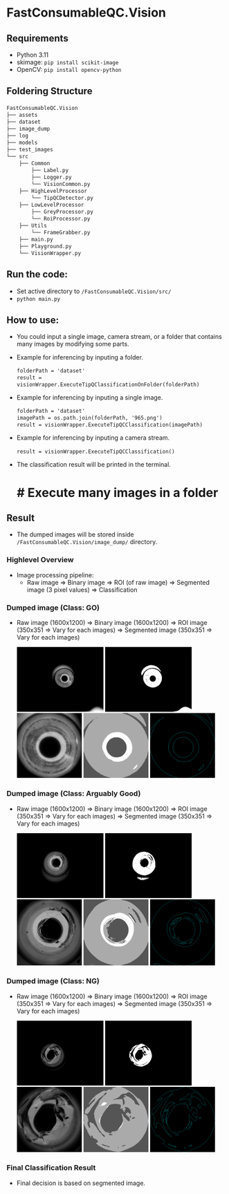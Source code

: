 # FastConsumableQC.Vision

## Requirements
- Python 3.11
- skimage: `pip install scikit-image`
- OpenCV: `pip install opencv-python`

## Foldering Structure
```
FastConsumableQC.Vision
├── assets
├── dataset
├── image_dump
├── log
├── models
├── test_images
└── src
    ├── Common
        ├── Label.py
        ├── Logger.py
        └── VisionCommon.py
    ├── HighLevelProcessor
        └── TipQCDetector.py
    ├── LowLevelProcessor
        ├── GreyProcessor.py
        └── RoiProcessor.py
    ├── Utils
        └── FrameGrabber.py
    ├── main.py
    ├── Playground.py
    └── VisionWrapper.py 
```

## Run the code:
- Set active directory to `/FastConsumableQC.Vision/src/`
- `python main.py`

## How to use:
- You could input a single image, camera stream, or a folder that contains many images by modifying some parts.
- Example for inferencing by inputing a folder.
    ```
    folderPath = 'dataset'
    result = visionWrapper.ExecuteTipQClassificationOnFolder(folderPath)
    ```
- Example for inferencing by inputing a single image.
    ```
    folderPath = 'dataset'
    imagePath = os.path.join(folderPath, '965.png')
    result = visionWrapper.ExecuteTipQCClassification(imagePath)
    ```
- Example for inferencing by inputing a camera stream.

    ```result = visionWrapper.ExecuteTipQCClassification()```
- The classification result will be printed in the terminal.
  
    
    # # Execute many images in a folder
    

## Result
- The dumped images will be stored inside `/FastConsumableQC.Vision/image_dump/` directory.

### Highlevel Overview
- Image processing pipeline:
    - Raw image => Binary image => ROI (of raw image) => Segmented image (3 pixel values) => Classification

### Dumped image (Class: GO)
- Raw image (1600x1200) => Binary image (1600x1200) => ROI image (350x351 => Vary for each images) => Segmented image (350x351 => Vary for each images)

  <img src="assets/965.png" alt="Raw image" width="200" /> <img src="assets/965_bin.png" alt="Raw image" width="200" /> <img src="assets/965_bin_ROI.png" alt="Raw image" width="150" /> <img src="assets/965_bin_ROI_segmented.png" alt="Raw image" width="150" /> <img src="assets/965_bin_ROI_segmented_boundary.png" alt="Raw image" width="150" />

### Dumped image (Class: Arguably Good)
- Raw image (1600x1200) => Binary image (1600x1200) => ROI image (350x351 => Vary for each images) => Segmented image (350x351 => Vary for each images)

  <img src="assets/6812.png" alt="Raw image" width="200" /> <img src="assets/6812_bin.png" alt="Raw image" width="200" /> <img src="assets/6812_bin_ROI.png" alt="Raw image" width="150" /> <img src="assets/6812_bin_ROI_segmented.png" alt="Raw image" width="150" /> <img src="assets/6812_bin_ROI_segmented_boundary.png" alt="Raw image" width="150" />

### Dumped image (Class: NG)
- Raw image (1600x1200) => Binary image (1600x1200) => ROI image (350x351 => Vary for each images) => Segmented image (350x351 => Vary for each images)

  <img src="assets/6573.png" alt="Raw image" width="200" /> <img src="assets/6573_bin.png" alt="Raw image" width="200" /> <img src="assets/6573_bin_ROI.png" alt="Raw image" width="150" /> <img src="assets/6573_bin_ROI_segmented.png" alt="Raw image" width="150" /> <img src="assets/6573_bin_ROI_segmented_boundary.png" alt="Raw image" width="150" />

### Final Classification Result
- Final decision is based on segmented image.